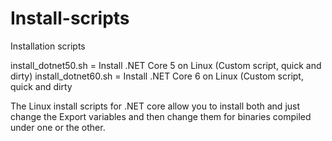 # Install-scripts
Installation scripts

install_dotnet50.sh = Install .NET Core 5 on Linux (Custom script, quick and dirty)
install_dotnet60.sh = Install .NET Core 6 on Linux (Custom script, quick and dirty

The Linux install scripts for .NET core allow you to install both and just change the Export variables and then change them for binaries compiled under one or the other.
